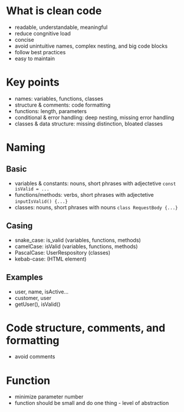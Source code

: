 # What is clean code

- readable, understandable, meaningful
- reduce congnitive load
- concise
- avoid unintuitive names, complex nesting, and big code blocks
- follow best practices
- easy to maintain

# Key points

- names: variables, functions, classes
- structure & comments: code formatting
- functions: length, parameters
- conditional & error handling: deep nesting, missing error handling
- classes & data structure: missing distinction, bloated classes

# Naming

## Basic

- variables & constants: nouns, short phrases with adjectetive `const isValid = ...`
- functions/methods: verbs, short phrases with adjectetive `inputIsValid() {...}`
- classes: nouns, short phrases with nouns `class RequestBody {...}`

## Casing

- snake_case: is_valid (variables, functions, methods)
- camelCase: isValid (variables, functions, methods)
- PascalCase: UserRespository (classes)
- kebab-case: <side-drawer> (HTML element)

## Examples

- user, name, isActive...
- customer, user
- getUser(), isValid()

# Code structure, comments, and formatting

- avoid comments

# Function

- minimize parameter number
- function should be small and do one thing - level of abstraction
